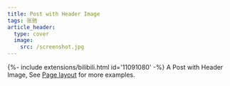 ```yaml
---
title: Post with Header Image
tags: 张驰
article_header:
  type: cover
  image:
    src: /screenshot.jpg
---
```


{%- include extensions/bilibili.html id='11091080' -%}
A Post with Header Image, See [Page layout](https://kitian616.github.io/jekyll-TeXt-theme/samples.html#page-layout) for more examples.

<!--more-->
